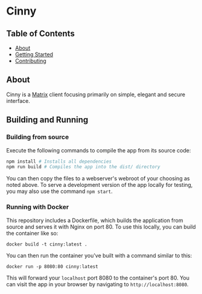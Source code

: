 # Cinny

## Table of Contents

- [About](#about)
- [Getting Started](https://cinny.in)
- [Contributing](./CONTRIBUTING.md)

## About <a name = "about"></a>

Cinny is a [Matrix](https://matrix.org) client focusing primarily on simple, elegant and secure interface.

## Building and Running

### Building from source

Execute the following commands to compile the app from its source code:

```sh
npm install # Installs all dependencies
npm run build # Compiles the app into the dist/ directory
```

You can then copy the files to a webserver's webroot of your choosing as noted above. 
To serve a development version of the app locally for testing, you may also use the command `npm start`.

### Running with Docker

This repository includes a Dockerfile, which builds the application from source and serves it with Nginx on port 80. To
use this locally, you can build the container like so:

```
docker build -t cinny:latest .
```

You can then run the container you've built with a command similar to this:

```
docker run -p 8080:80 cinny:latest
```

This will forward your `localhost` port 8080 to the container's port 80. You can visit the app in your browser by
navigating to `http://localhost:8080`.


